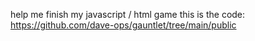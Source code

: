 help me finish my javascript / html game
this is the code: 
https://github.com/dave-ops/gauntlet/tree/main/public

